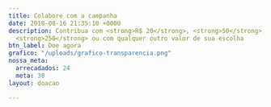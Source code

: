 ```yaml
---
title: Colabore com a campanha
date: 2018-08-16 21:35:10 +0000
description: Contribua com <strong>R$ 20</strong>, <strong>50</strong>, <strong>100</strong>,
  <strong>250</strong> ou com qualquer outro valor de sua escolha
btn_label: Doe agora
grafico: "/uploads/grafico-transparencia.png"
nossa_meta:
  arrecadados: 24
  meta: 30
layout: doacao

---
```

